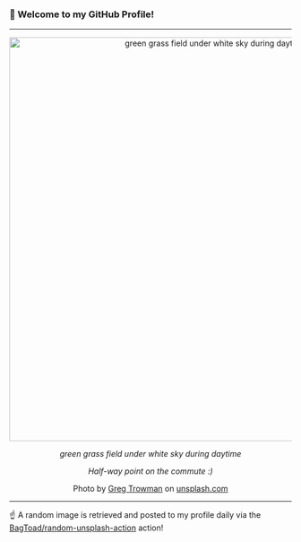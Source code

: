 ### 👋 Welcome to my GitHub Profile!

----

<div align="center">
  <img width="720" src="https://images.unsplash.com/photo-1601381380631-ff169bdda6a5?crop=entropy&cs=tinysrgb&fit=max&fm=jpg&ixid=M3w1NTI0OTR8MHwxfHJhbmRvbXx8fHx8fHx8fDE3NDYxNjY0NTF8&ixlib=rb-4.0.3&q=80&w=1080" alt="green grass field under white sky during daytime">
  
  <em>green grass field under white sky during daytime</em>
  
  <em>Half-way point on the commute :)</em>
  
  Photo by [Greg Trowman](https://gr3g.co.uk/) on [unsplash.com](https://unsplash.com/)
</div>

----

☝️ A random image is retrieved and posted to my profile daily via the [BagToad/random-unsplash-action](https://github.com/BagToad/random-unsplash-action) action!
